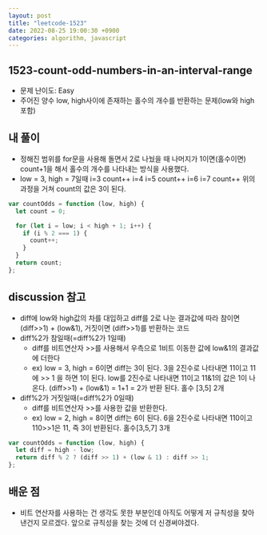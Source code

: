 ```yaml
---
layout: post
title: "leetcode-1523"
date: 2022-08-25 19:00:30 +0900
categories: algorithm, javascript
---
```


## 1523-count-odd-numbers-in-an-interval-range

- 문제 난이도: Easy
- 주어진 양수 low, high사이에 존재하는 홀수의 개수를 반환하는 문제(low와 high 포함)

## 내 풀이

- 정해진 범위를 for문을 사용해 돌면서 2로 나눴을 때 나머지가 1이면(홀수이면) count+1을 해서 홀수의 개수를 나타내는 방식을 사용했다.
- low = 3, high = 7일때
  i=3 count++
  i=4
  i=5 count++
  i=6
  i=7 count++
  위의 과정을 거쳐 count의 값은 3이 된다.

```js
var countOdds = function (low, high) {
  let count = 0;

  for (let i = low; i < high + 1; i++) {
    if (i % 2 === 1) {
      count++;
    }
  }
  return count;
};
```

## discussion 참고

- diff에 low와 high값의 차를 대입하고 diff를 2로 나눈 결과값에 따라 참이면 (diff>>1) + (low&1), 거짓이면 (diff>>1)를 반환하는 코드
- diff%2가 참일때(=diff%2가 1일때)
  - diff를 비트연산자 >>를 사용해서 우측으로 1비트 이동한 값에 low&1의 결과값에 더한다
  - ex) low = 3, high = 6이면 diff는 3이 된다.
    3을 2진수로 나타내면 11이고 11에 >> 1 을 하면 1이 된다.
    low를 2진수로 나타내면 11이고 11&1의 값은 1이 나온다.
    (diff>>1) + (low&1) = 1+1 = 2가 반환 된다.
    홀수 [3,5] 2개
- diff%2가 거짓일때(=diff%2가 0일때)
  - diff를 비트연산자 >>를 사용한 값을 반환한다.
  - ex) low = 2, high = 8이면 diff는 6이 된다.
    6을 2진수로 나타내면 110이고 110>>1은 11, 즉 3이 반환된다.
    홀수[3,5,7] 3개

```js
var countOdds = function (low, high) {
  let diff = high - low;
  return diff % 2 ? (diff >> 1) + (low & 1) : diff >> 1;
};
```

## 배운 점

- 비트 연산자를 사용하는 건 생각도 못한 부분인데 아직도 어떻게 저 규칙성을 찾아낸건지 모르겠다. 앞으로 규칙성을 찾는 것에 더 신경써야겠다.
